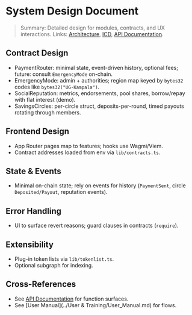 # System Design Document

> Summary: Detailed design for modules, contracts, and UX interactions. Links: [Architecture](./Software_Architecture_Document.md), [ICD](./Interface_Control_Document_(ICD).md), [API Documentation](../Development/API_Documentation.md).

## Contract Design
- PaymentRouter: minimal state, event-driven history, optional fees; future: consult `EmergencyMode` on-chain.
- EmergencyMode: admin + authorities; region map keyed by `bytes32` codes like `bytes32("UG-Kampala")`.
- SocialReputation: metrics, endorsements, pool shares, borrow/repay with flat interest (demo).
- SavingsCircles: per-circle struct, deposits-per-round, timed payouts rotating through members.

## Frontend Design
- App Router pages map to features; hooks use Wagmi/Viem.
- Contract addresses loaded from env via `lib/contracts.ts`.

## State & Events
- Minimal on-chain state; rely on events for history (`PaymentSent`, circle `Deposited/Payout`, reputation events).

## Error Handling
- UI to surface revert reasons; guard clauses in contracts (`require`).

## Extensibility
- Plug-in token lists via `lib/tokenlist.ts`.
- Optional subgraph for indexing.

## Cross-References
- See [API Documentation](../Development/API_Documentation.md) for function surfaces.
- See [User Manual](../User & Training/User_Manual.md) for flows.
